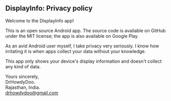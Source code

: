 ## DisplayInfo: Privacy policy

Welcome to the DisplayInfo app!

This is an open source Android app. The source code is available on GitHub under the MIT license; the app is also available on Google Play.

As an avid Android user myself, I take privacy very seriously.
I know how irritating it is when apps collect your data without your knowledge.
 
This app only shows your device's display information and doesn't collect any kind of data.

Yours sincerely,  
DrHowdyDoo.  
Rajasthan, India.  
drhowdydoo@gmail.com
